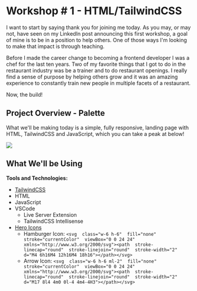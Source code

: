 # Workshop # 1 - HTML/TailwindCSS
  

I want to start by saying thank you for joining me today. As you may, or may not, have seen on my LinkedIn post announcing this first workshop, a goal of mine is to be in a position to help others. One of those ways I'm looking to make that impact is through teaching. 

Before I made the career change to becoming a frontend developer I was a chef for the last ten years. Two of my favorite things that I got to do in the restaurant industry was be a trainer and to do restaurant openings. I really find a sense of purpose by helping others grow and it was an amazing experience to constantly train new people in multiple facets of a restaurant.

Now, the build!
  
## Project Overview - Palette
  
What we'll be making today is a simple, fully responsive, landing page with HTML, TailwindCSS and JavaScript, which you can take a peak at below!

![](https://i.imgur.com/I5iWvcg.png)


## What We'll be Using

**Tools and Technologies:**
- [TailwindCSS](https://tailwindcss.com/)
- HTML
- JavaScript
- VSCode
	- Live Server Extension
	- TailwindCSS Intellisense
- [Hero Icons](https://heroicons.dev/)
	- Hamburger Icon: `<svg  class="w-6 h-6"  fill="none"  stroke="currentColor"  viewBox="0 0 24 24"  xmlns="http://www.w3.org/2000/svg"><path  stroke-linecap="round"  stroke-linejoin="round"  stroke-width="2"  d="M4 6h16M4 12h16M4 18h16"></path></svg>`
	- Arrow Icon: `<svg  class="w-6 h-6 ml-2"  fill="none"  stroke="currentColor"  viewBox="0 0 24 24"  xmlns="http://www.w3.org/2000/svg"><path  stroke-linecap="round"  stroke-linejoin="round"  stroke-width="2"  d="M17 8l4 4m0 0l-4 4m4-4H3"></path></svg>`
